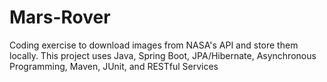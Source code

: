 # Mars-Rover
Coding exercise to download images from NASA's API and store them locally. This project uses Java, Spring Boot, JPA/Hibernate, Asynchronous Programming, Maven, JUnit, and RESTful Services
